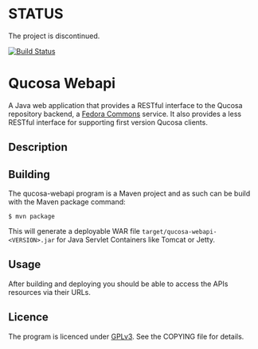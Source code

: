 # STATUS

The project is discontinued.


[![Build Status](https://travis-ci.org/slub/qucosa-webapi.png?branch=master)](https://travis-ci.org/slub/qucosa-webapi)

# Qucosa Webapi

A Java web application that provides a RESTful interface to the Qucosa repository
backend, a [Fedora Commons](http://www.fedora-commons.org/) service. It also provides
a less RESTful interface for supporting first version Qucosa clients.

## Description


## Building

The qucosa-webapi program is a Maven project and as such can be build with the Maven package command:

```
$ mvn package
```

This will generate a deployable WAR file ```target/qucosa-webapi-<VERSION>.jar``` for Java Servlet
Containers like Tomcat or Jetty.

## Usage

After building and deploying you should be able to access the APIs resources via their URLs.

## Licence

The program is licenced under [GPLv3](http://www.gnu.org/licenses/gpl.html). See the COPYING file for details.

